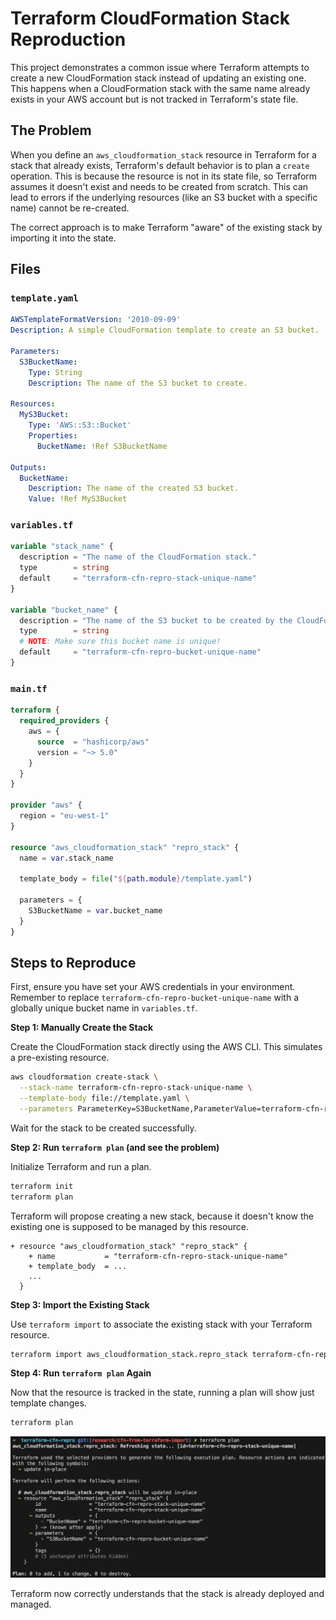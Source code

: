 # Terraform CloudFormation Stack Reproduction

This project demonstrates a common issue where Terraform attempts to create a new CloudFormation stack instead of updating an existing one. This happens when a CloudFormation stack with the same name already exists in your AWS account but is not tracked in Terraform's state file.

## The Problem

When you define an `aws_cloudformation_stack` resource in Terraform for a stack that already exists, Terraform's default behavior is to plan a `create` operation. This is because the resource is not in its state file, so Terraform assumes it doesn't exist and needs to be created from scratch. This can lead to errors if the underlying resources (like an S3 bucket with a specific name) cannot be re-created.

The correct approach is to make Terraform "aware" of the existing stack by importing it into the state.

## Files

### `template.yaml`

```yaml
AWSTemplateFormatVersion: '2010-09-09'
Description: A simple CloudFormation template to create an S3 bucket.

Parameters:
  S3BucketName:
    Type: String
    Description: The name of the S3 bucket to create.

Resources:
  MyS3Bucket:
    Type: 'AWS::S3::Bucket'
    Properties:
      BucketName: !Ref S3BucketName

Outputs:
  BucketName:
    Description: The name of the created S3 bucket.
    Value: !Ref MyS3Bucket
```

### `variables.tf`

```terraform
variable "stack_name" {
  description = "The name of the CloudFormation stack."
  type        = string
  default     = "terraform-cfn-repro-stack-unique-name"
}

variable "bucket_name" {
  description = "The name of the S3 bucket to be created by the CloudFormation stack."
  type        = string
  # NOTE: Make sure this bucket name is unique!
  default     = "terraform-cfn-repro-bucket-unique-name"
}
```

### `main.tf`

```terraform
terraform {
  required_providers {
    aws = {
      source  = "hashicorp/aws"
      version = "~> 5.0"
    }
  }
}

provider "aws" {
  region = "eu-west-1"
}

resource "aws_cloudformation_stack" "repro_stack" {
  name = var.stack_name

  template_body = file("${path.module}/template.yaml")

  parameters = {
    S3BucketName = var.bucket_name
  }
}
```

## Steps to Reproduce

First, ensure you have set your AWS credentials in your environment. Remember to replace `terraform-cfn-repro-bucket-unique-name` with a globally unique bucket name in `variables.tf`.

**Step 1: Manually Create the Stack**

Create the CloudFormation stack directly using the AWS CLI. This simulates a pre-existing resource.

```bash
aws cloudformation create-stack \
  --stack-name terraform-cfn-repro-stack-unique-name \
  --template-body file://template.yaml \
  --parameters ParameterKey=S3BucketName,ParameterValue=terraform-cfn-repro-bucket-unique-name
```

Wait for the stack to be created successfully.

**Step 2: Run `terraform plan` (and see the problem)**

Initialize Terraform and run a plan.

```bash
terraform init
terraform plan
```

Terraform will propose creating a new stack, because it doesn't know the existing one is supposed to be managed by this resource.

```
+ resource "aws_cloudformation_stack" "repro_stack" {
    + name           = "terraform-cfn-repro-stack-unique-name"
    + template_body  = ...
    ...
  }
```

**Step 3: Import the Existing Stack**

Use `terraform import` to associate the existing stack with your Terraform resource.

```bash
terraform import aws_cloudformation_stack.repro_stack terraform-cfn-repro-stack-unique-name
```

**Step 4: Run `terraform plan` Again**

Now that the resource is tracked in the state, running a plan will show just template changes.

```bash
terraform plan
```

![Changes after import](changes_after_import.png)

Terraform now correctly understands that the stack is already deployed and managed.